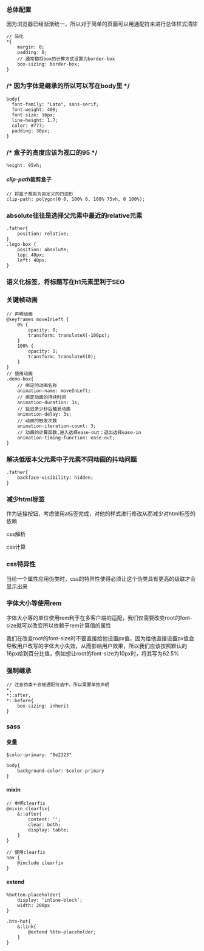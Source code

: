 ### 总体配置

因为浏览器已经渐渐统一，所以对于简单的页面可以用通配符来进行总体样式清除

```
// 简化
*{
    margin: 0;
    padding: 0;
    // 通常都将box的计算方式设置为border-box
    box-sizing: border-box;
}
```

### /* 因为字体是继承的所以可以写在body里 */

```
body{
  font-family: "Lato", sans-serif;
  font-weight: 400;
  font-size: 16px;
  line-height: 1.7;
  color: #777;
  padding: 30px;
}
```

### /* 盒子的高度应该为视口的95  */

```
height: 95vh;
```

#### *clip-path*裁剪盒子

```
// 将盒子裁剪为自定义的四边形
clip-path: polygon(0 0, 100% 0, 100% 75vh, 0 100%);
```

### absolute往往是选择父元素中最近的relative元素

```
.father{
	position: relative;
}
.logo-box {
    position: absolute;
    top: 40px;
    left: 40px;
}
```

### 语义化标签，将标题写在h1元素里利于SEO

### 关键帧动画

```
// 声明动画
@keyframes moveInLeft {
    0% {
        opacity: 0;
        transform: translateX(-100px);
    }
    100% {
        opacity: 1;
        transform: translateX(0);
    }
}
// 使用动画
.demo-box{
	// 绑定的动画名称
	animation-name: moveInLeft;
	// 绑定动画的持续时间
	animation-duration: 3s;
	// 延迟多少秒后触发动画
	animation-delay: 3s;
	// 动画的触发次数
	animation-iteration-count: 3;
	// 动画的计算函数,进入选择ease-out；退出选择ease-in
	animation-timing-function: ease-out;
}
```

### 解决低版本父元素中子元素不同动画的抖动问题

```
.father{
	backface-visibility: hidden;
}
```


### 减少html标签

作为链接按钮，考虑使用a标签完成，对他的样式进行修改从而减少对html标签的依赖

css解析

css计算

### css特异性

当给一个属性应用伪类时，css的特异性使得必须让这个伪类具有更高的级联才会显示出来

### 字体大小等使用rem

字体大小等的单位使用rem利于在多客户端的适配，我们仅需要改变root的font-size就可以改变所以依赖于rem计算值的属性

我们在改变root的font-size时不要直接给他设置px值，因为给他直接设置px值会导致用户改写的字体大小失效，从而影响用户效果，所以我们应该按照默认的16px给到百分比值，例如想让root的font-size为10px时，将其写为62.5%

### 强制继承

```
// 注意伪类不会被通配符选中，所以需要单独声明
*,
*::after, 
*::before{
	box-sizing: inherit
}
```

### sass

#### 变量

```
$color-primary: "8e2323"

body{
	background-color: $color-primary
}
```

#### mixin

```
// 申明clearfix
@mixin clearfix{
	&::after{
		content: '';
		clear: both;
		display: table;
	}
}

// 使用clearfix
nav {
	@include clearfix
}
```

#### extend

```
%button-placeholder{
	display: 'inline-block';
	width: 200px
}

.btn-hot{
	&:link{
		@extend %btn-placeholder;
	}
}
```

